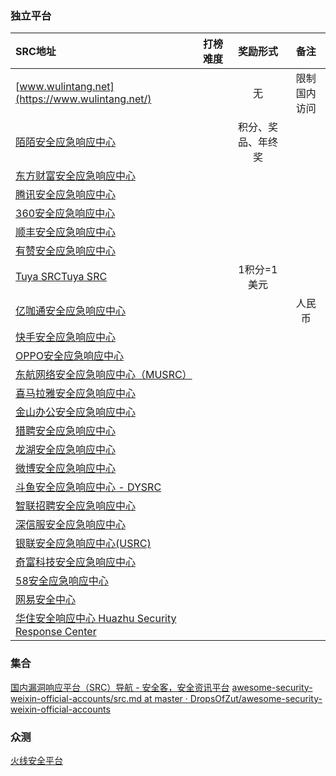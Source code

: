 ### 独立平台
| SRC地址        | 打榜难度   |  奖励形式  | 备注 |
| :--------  | :-----  | :----:  | :----:|
|[www.wulintang.net](https://www.wulintang.net/)||无|限制国内访问|
|[陌陌安全应急响应中心](https://security.immomo.com/blog)||积分、奖品、年终奖||
|[东方财富安全应急响应中心](https://security.eastmoney.com/)||||
|[腾讯安全应急响应中心](https://security.tencent.com/?show4orY.doczeP3JNE20231229)||||
|[360安全应急响应中心](https://security.360.cn/)||||
|[顺丰安全应急响应中心](https://sfsrc.sf-express.com/home)||||
|[有赞安全应急响应中心](https://src.youzan.com/)||||
|[Tuya SRC](https://src.tuya.com/)[Tuya SRC](https://src.tuyacn.com/)||1积分=1美元||
|[亿咖通安全应急响应中心](https://src.ecarxgroup.com/)|||人民币|
|[快手安全应急响应中心](https://security.kuaishou.com/notice)||||
|[OPPO安全应急响应中心](https://security.oppo.com/cn/noticeDetail?notice_only_key=20221659515571953)||||
|[东航网络安全应急响应中心（MUSRC）](https://src.ceair.com/contributionList/)||||
|[喜马拉雅安全应急响应中心](https://security.ximalaya.com/)||||
|[金山办公安全应急响应中心](https://security.wps.cn/)||||
|[猎聘安全应急响应中心](https://security.liepin.com/)||||
|[龙湖安全应急响应中心](https://security.longfor.com/#/home)||||
|[微博安全应急响应中心](https://wsrc.weibo.com/)||||
|[斗鱼安全应急响应中心 - DYSRC](https://security.douyu.com/)||||
|[智联招聘安全应急响应中心](https://src.zhaopin.com/)||||
|[深信服安全应急响应中心](https://security.sangfor.com.cn/)||||
|[银联安全应急响应中心(USRC)](https://security.unionpay.com/)||||
|[奇富科技安全应急响应中心](https://security.360shuke.com/#/index)||||
|[58安全应急响应中心](https://security.58.com/)||||
|[网易安全中心](https://aq.163.com/)||||
|[华住安全响应中心 Huazhu Security Response Center](https://sec.huazhu.com/)||||

### 集合
[国内漏洞响应平台（SRC）导航 - 安全客，安全资讯平台](https://www.anquanke.com/src)
[awesome-security-weixin-official-accounts/src.md at master · DropsOfZut/awesome-security-weixin-official-accounts](https://github.com/DropsOfZut/awesome-security-weixin-official-accounts/blob/master/src.md)

### 众测
[火线安全平台](https://www.huoxian.cn/)


